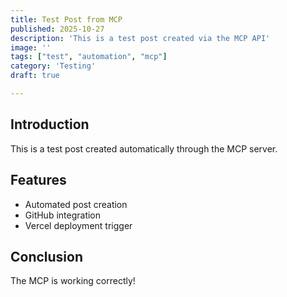 ```yaml
---
title: Test Post from MCP
published: 2025-10-27
description: 'This is a test post created via the MCP API'
image: ''
tags: ["test", "automation", "mcp"]
category: 'Testing'
draft: true

---
```


## Introduction

This is a test post created automatically through the MCP server.

## Features

- Automated post creation
- GitHub integration
- Vercel deployment trigger

## Conclusion

The MCP is working correctly!
